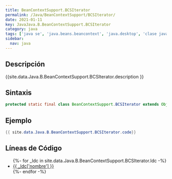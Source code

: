 ```yaml
---
title: BeanContextSupport.BCSIterator
permalink: /Java/BeanContextSupport/BCSIterator/
date: 2021-01-11
key: JavaJava.B.BeanContextSupport.BCSIterator
category: java
tags: ['java se', 'java.beans.beancontext', 'java.desktop', 'clase java', 'Java 1.0']
sidebar: 
  nav: java
---
```


## Descripción
{{site.data.Java.B.BeanContextSupport.BCSIterator.description }}

## Sintaxis
~~~java
protected static final class BeanContextSupport.BCSIterator extends Object implements Iterator<Object>
~~~

## Ejemplo
~~~java
{{ site.data.Java.B.BeanContextSupport.BCSIterator.code}}
~~~

## Líneas de Código
<ul>
{%- for _ldc in site.data.Java.B.BeanContextSupport.BCSIterator.ldc -%}
   <li>
       <a href="{{_ldc['url'] }}">{{ _ldc['nombre'] }}</a>
   </li>
{%- endfor -%}
</ul>
